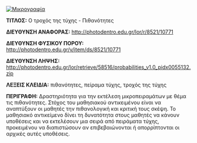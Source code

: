 [![Μικρογραφία](http://photodentro.edu.gr/lor/retrieve/58514/probabilities_v1.0.zip.jpg)](http://photodentro.edu.gr/lor/r/8521/10771)

**ΤΙΤΛΟΣ:** Ο τροχός της τύχης - Πιθανότητες

**ΔΙΕΥΘΥΝΣΗ ΑΝΑΦΟΡΑΣ:** http://photodentro.edu.gr/lor/r/8521/10771

**ΔΙΕΥΘΥΝΣΗ ΦΥΣΙΚΟΥ ΠΟΡΟΥ:** http://photodentro.edu.gr/v/item/ds/8521/10771

**ΔΙΕΥΘΥΝΣΗ ΛΗΨΗΣ:** http://photodentro.edu.gr/lor/retrieve/58516/probabilities_v1.0_pidx0055132.zip

**ΛΕΞΕΙΣ ΚΛΕΙΔΙΑ:** πιθανότητες, πείραμα τύχης, τροχός της τύχης

**ΠΕΡΙΓΡΑΦΗ:** Δραστηριότητα για την εκτέλεση μικροπειραμάτων με θέμα τις πιθανότητες. Στόχος του μαθησιακού αντικειμένου είναι να αναπτύξουν οι μαθητές την πιθανολογική και κριτική τους σκέψη. 
Το μαθησιακό αντικείμενο δίνει τη δυνατότητα στους μαθητές να κάνουν υποθέσεις και να εκτελέσουν μια σειρά από πειράματα τύχης, προκειμένου να διαπιστώσουν αν επιβεβαιώνονται ή απορρίπτονται οι αρχικές αυτές υποθέσεις.
